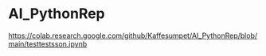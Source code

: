 # AI_PythonRep
https://colab.research.google.com/github/Kaffesumpet/AI_PythonRep/blob/main/testtestsson.ipynb
